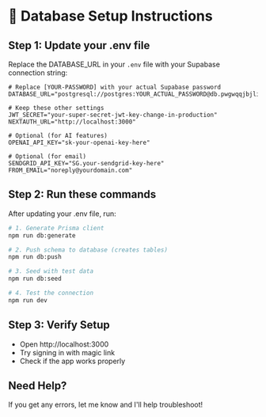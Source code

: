 # 🔧 Database Setup Instructions

## Step 1: Update your .env file

Replace the DATABASE_URL in your `.env` file with your Supabase connection string:

```env
# Replace [YOUR-PASSWORD] with your actual Supabase password
DATABASE_URL="postgresql://postgres:YOUR_ACTUAL_PASSWORD@db.pwgwqqjbjliijbpzaumj.supabase.co:5432/postgres"

# Keep these other settings
JWT_SECRET="your-super-secret-jwt-key-change-in-production"
NEXTAUTH_URL="http://localhost:3000"

# Optional (for AI features)
OPENAI_API_KEY="sk-your-openai-key-here"

# Optional (for email)
SENDGRID_API_KEY="SG.your-sendgrid-key-here"
FROM_EMAIL="noreply@yourdomain.com"
```

## Step 2: Run these commands

After updating your .env file, run:

```bash
# 1. Generate Prisma client
npm run db:generate

# 2. Push schema to database (creates tables)
npm run db:push

# 3. Seed with test data
npm run db:seed

# 4. Test the connection
npm run dev
```

## Step 3: Verify Setup

- Open http://localhost:3000
- Try signing in with magic link
- Check if the app works properly

## Need Help?

If you get any errors, let me know and I'll help troubleshoot!
